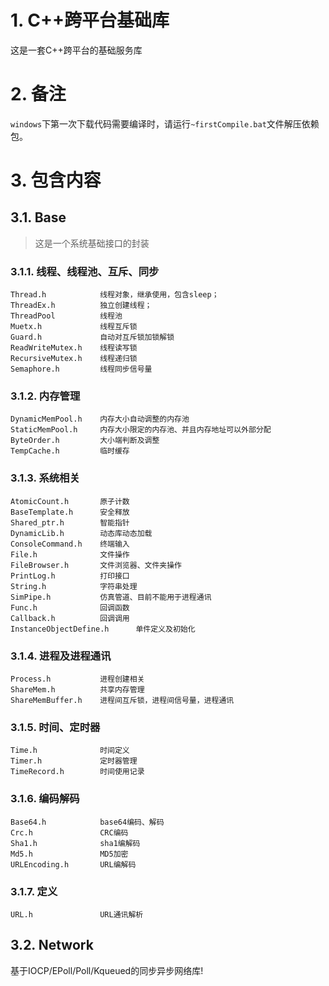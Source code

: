 # 1. C++跨平台基础库
这是一套C++跨平台的基础服务库

# 2. 备注
 `windows`下第一次下载代码需要编译时，请运行`~firstCompile.bat`文件解压依赖包。

# 3. 包含内容
## 3.1. Base
> 这是一个系统基础接口的封装
### 3.1.1. 线程、线程池、互斥、同步
	Thread.h			线程对象，继承使用，包含sleep；   
	ThreadEx.h			独立创建线程；   
	ThreadPool			线程池
	Muetx.h				线程互斥锁
	Guard.h				自动对互斥锁加锁解锁
	ReadWriteMutex.h	线程读写锁
	RecursiveMutex.h	线程递归锁
	Semaphore.h			线程同步信号量

### 3.1.2. 内存管理
	DynamicMemPool.h	内存大小自动调整的内存池
	StaticMemPool.h		内存大小限定的内存池、并且内存地址可以外部分配
	ByteOrder.h			大小端判断及调整
	TempCache.h			临时缓存

### 3.1.3. 系统相关
	AtomicCount.h		原子计数
	BaseTemplate.h		安全释放
	Shared_ptr.h		智能指针
	DynamicLib.h		动态库动态加载
	ConsoleCommand.h	终端输入
	File.h				文件操作
	FileBrowser.h		文件浏览器、文件夹操作
	PrintLog.h			打印接口
	String.h			字符串处理
	SimPipe.h			仿真管道、目前不能用于进程通讯
	Func.h				回调函数
	Callback.h			回调调用
	InstanceObjectDefine.h		单件定义及初始化

### 3.1.4. 进程及进程通讯
	Process.h			进程创建相关
	ShareMem.h			共享内存管理
	ShareMemBuffer.h	进程间互斥锁，进程间信号量，进程通讯

### 3.1.5. 时间、定时器
	Time.h				时间定义
	Timer.h				定时器管理
	TimeRecord.h		时间使用记录

### 3.1.6. 编码解码
	Base64.h			base64编码、解码
	Crc.h				CRC编码
	Sha1.h				sha1编解码
	Md5.h				MD5加密
	URLEncoding.h		URL编解码

### 3.1.7. 定义
	URL.h				URL通讯解析

## 3.2. Network
基于IOCP/EPoll/Poll/Kqueued的同步异步网络库!
